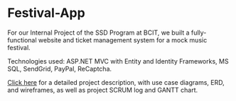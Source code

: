 # Festival-App

For our Internal Project of the SSD Program at BCIT, we built a fully-functional website and ticket management system for a mock music festival. 

Technologies used: ASP.NET MVC with Entity and Identity Frameworks, MS SQL, SendGrid, PayPal, ReCaptcha.

[Click here](https://docs.google.com/document/d/14Z0xeXJ2QotI1dm3VLGmXY7fQMCPNBzM493BJcQ865c/view) for a detailed project description, with use case diagrams, ERD, and wireframes, as well as project SCRUM log and GANTT chart.
